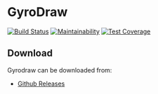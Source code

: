 # GyroDraw

[![Build Status](https://travis-ci.org/gyrodraw/GyroDraw.svg?branch=master)](https://travis-ci.org/gyrodraw/GyroDraw)
[![Maintainability](https://api.codeclimate.com/v1/badges/664e94d17e1a55a414f6/maintainability)](https://codeclimate.com/github/gyrodraw/GyroDraw/maintainability)
[![Test Coverage](https://api.codeclimate.com/v1/badges/664e94d17e1a55a414f6/test_coverage)](https://codeclimate.com/github/gyrodraw/GyroDraw/test_coverage)

## Download

Gyrodraw can be downloaded from:

- [Github Releases](https://github.com/gyrodraw/GyroDraw/releases)
